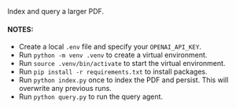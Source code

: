 Index and query a larger PDF.

#### NOTES:

- Create a local `.env` file and specify your `OPENAI_API_KEY`.
- Run `python -m venv .venv` to create a virtual environment.
- Run `source .venv/bin/activate` to start the virtual environment.
- Run `pip install -r requirements.txt` to install packages.
- Run `python index.py` once to index the PDF and persist. This will overwrite any previous runs.
- Run `python query.py` to run the query agent.
